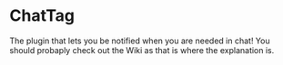 # ChatTag
The plugin that lets you be notified when you are needed in chat!
You should probaply check out the Wiki as that is where the explanation is.
